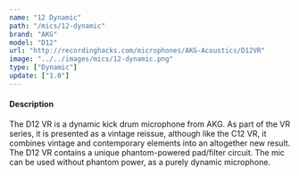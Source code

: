 ```yaml
---
name: "12 Dynamic"
path: "/mics/12-dynamic"
brand: "AKG"
model: "D12"
url: "http://recordinghacks.com/microphones/AKG-Acoustics/D12VR"
image: "../../images/mics/12-dynamic.png"
type: ["Dynamic"]
update: ["1.0"]
---
```

#### Description
The D12 VR is a dynamic kick drum microphone from AKG. As part of the VR series, it is presented as a vintage reissue, although like the C12 VR, it combines vintage and contemporary elements into an altogether new result. The D12 VR contains a unique phantom-powered pad/filter circuit. The mic can be used without phantom power, as a purely dynamic microphone.